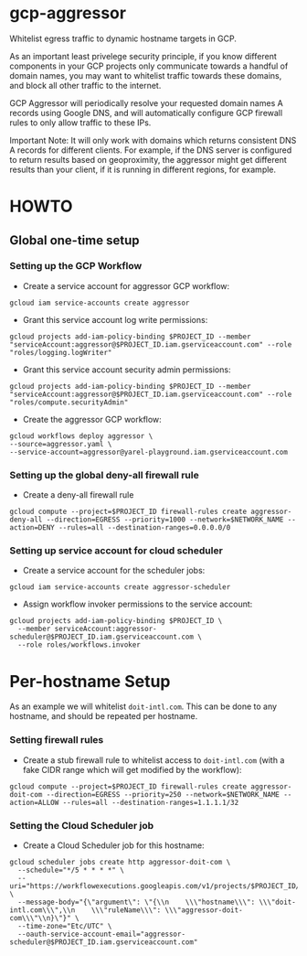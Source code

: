 # gcp-aggressor
Whitelist egress traffic to dynamic hostname targets in GCP.

As an important least privelege security principle, if you know different components in your GCP projects only communicate towards a handful of domain names, you may want to whitelist traffic towards these domains, and block all other traffic to the internet.

GCP Aggressor will periodically resolve your requested domain names A records using Google DNS, and will automatically configure GCP firewall rules to only allow traffic to these IPs.

Important Note: It will only work with domains which returns consistent DNS A records for different clients. For example, if the DNS server is configured to return results based on geoproximity, the aggressor might get different results than your client, if it is running in different regions, for example.


# HOWTO

## Global one-time setup

### Setting up the GCP Workflow
* Create a service account for aggressor GCP workflow:
```
gcloud iam service-accounts create aggressor
```
* Grant this service account log write permissions:
```
gcloud projects add-iam-policy-binding $PROJECT_ID --member "serviceAccount:aggressor@$PROJECT_ID.iam.gserviceaccount.com" --role "roles/logging.logWriter" 
```
* Grant this service account security admin permissions:
```
gcloud projects add-iam-policy-binding $PROJECT_ID --member "serviceAccount:aggressor@$PROJECT_ID.iam.gserviceaccount.com" --role "roles/compute.securityAdmin"
```
* Create the aggressor GCP workflow:
```
gcloud workflows deploy aggressor \
--source=aggressor.yaml \
--service-account=aggressor@yarel-playground.iam.gserviceaccount.com
```

### Setting up the global deny-all firewall rule
* Create a deny-all firewall rule 
```
gcloud compute --project=$PROJECT_ID firewall-rules create aggressor-deny-all --direction=EGRESS --priority=1000 --network=$NETWORK_NAME --action=DENY --rules=all --destination-ranges=0.0.0.0/0
```

### Setting up service account for cloud scheduler

* Create a service account for the scheduler jobs:
```
gcloud iam service-accounts create aggressor-scheduler
```
* Assign workflow invoker permissions to the service account:
```
gcloud projects add-iam-policy-binding $PROJECT_ID \
  --member serviceAccount:aggressor-scheduler@$PROJECT_ID.iam.gserviceaccount.com \
  --role roles/workflows.invoker
```

# Per-hostname Setup

As an example we will whitelist `doit-intl.com`. This can be done to any hostname, and should be repeated per hostname.

### Setting firewall rules

* Create a stub firewall rule to whitelist access to `doit-intl.com` (with a fake CIDR range which will get modified by the workflow):
```
gcloud compute --project=$PROJECT_ID firewall-rules create aggressor-doit-com --direction=EGRESS --priority=250 --network=$NETWORK_NAME --action=ALLOW --rules=all --destination-ranges=1.1.1.1/32
```

### Setting the Cloud Scheduler job

* Create a Cloud Scheduler job for this hostname:
```
gcloud scheduler jobs create http aggressor-doit-com \
  --schedule="*/5 * * * *" \
  --uri="https://workflowexecutions.googleapis.com/v1/projects/$PROJECT_ID/locations/$REGION_NAME/workflows/aggressor/executions" \
  --message-body="{\"argument\": \"{\\n    \\\"hostname\\\": \\\"doit-intl.com\\\",\\n    \\\"ruleName\\\": \\\"aggressor-doit-com\\\"\\n}\"}" \
  --time-zone="Etc/UTC" \
  --oauth-service-account-email="aggressor-scheduler@$PROJECT_ID.iam.gserviceaccount.com"
```


